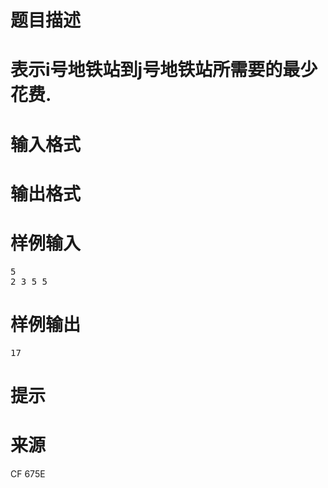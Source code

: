 

# 题目描述



# 表示i号地铁站到j号地铁站所需要的最少花费.



# 输入格式



# 输出格式



# 样例输入


<pre>5
2 3 5 5
</pre>

# 样例输出


<pre>17</pre>

# 提示



# 来源


<p>
CF 675E
</p>
